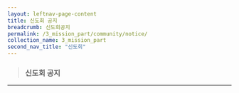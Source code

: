 ```yaml
---
layout: leftnav-page-content
title: 신도회 공지
breadcrumb: 신도회공지
permalink: /3_mission_part/community/notice/
collection_name: 3_mission_part
second_nav_title: "신도회"
---
```


> ### **신도회 공지**

---




